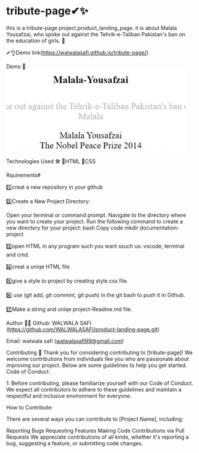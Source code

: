 
# tribute-page✔✨

this is a tribute-page project.product_landing_page. it is  about Malala Yousafzai, who spoke out against the Tehrik-e-Taliban Pakistan's ban on the education of girls. 💙

✔👌Demo link(https://walwalasafi.github.io/tribute-page/)


Demo 📸
![Screenshot](<images/malala image.jpg>)

Technologies Used 🛠️
🔹HTML
🔹CSS


Rquirements# 

1️⃣creat a new repository in your github

2️⃣Create a New Project Directory:

Open your terminal or command prompt. Navigate to the directory where you want to create your project. Run the following command to create a new directory for your project: bash Copy code mkdir documentation-project

3️⃣open HTML in any program such you want ssuch us: vscode, terminal and cmd.

4️⃣creat a uniqe HTML file.

5️⃣give a style to project by creating style.css file. 

6️⃣ use (git add, git commint, git push) in the git bash to push it in Github.

7️⃣Make a string and uniqe project-Readme.md file.


Author 🔵✅
Github: WALWALA SAFI (https://github.com/WALWALASAFI/product-landing-page.git)

Email: walwala safi (walwalasafi99@gmail.com)


Contributing 🤝
Thank you for considering contributing to [tribute-page]! We welcome contributions from individuals like you who are passionate about improving our project. Below are some guidelines to help you get started. Code of Conduct:

1: Before contributing, please familiarize yourself with our Code of Conduct. We expect all contributors to adhere to these guidelines and maintain a respectful and inclusive environment for everyone.

How to Contribute:

There are several ways you can contribute to [Project Name], including:

Reporting Bugs Requesting Features Making Code Contributions via Pull Requests We appreciate contributions of all kinds, whether it's reporting a bug, suggesting a feature, or submitting code changes.
